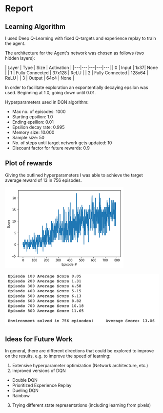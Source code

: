 # Report 

## Learning Algorithm

I used Deep Q-Learning with fixed Q-targets and experience replay to train the agent.

The architecture for the Agent's network was chosen as follows (two hidden layers):

| Layer | Type | Size | Activation |
|---|---|---|---|---|
| 0 | Input | 1x37| None |
| 1 | Fully Connected | 37x128 | ReLU |
| 2 | Fully Connected | 128x64 | ReLU |
| 3 | Output | 64x4 | None |

In order to facilitate exploration an expontentially decaying epsilon was used. Beginning at 1.0, going down until 0.01. 

Hyperparameters used in DQN algorithm:

- Max no. of episodes: 1000
- Starting epsilion: 1.0
- Ending epsilion: 0.01
- Epsilion decay rate: 0.995
- Memory size: 10.000
- Sample size: 50
- No. of steps until target network gets updated: 10
- Discount factor for future rewards: 0.9

## Plot of rewards

Giving the outlined hyperparameters I was able to achieve the target average reward of 13 in 756 episodes.

![Scores](scores.png)

![Steps](steps.png)


## Ideas for Future Work

In general, there are different directions that could be explored to improve on the results, e.g. to improve the speed of learning:

1. Extensive hyperparameter optimization (Network architecture, etc.)
2. Improved versions of DQN
 * Double DQN 
 * Prioritized Experience Replay
 * Dueling DQN 
 * Rainbow
3. Trying different state representations (including learning from pixels)
